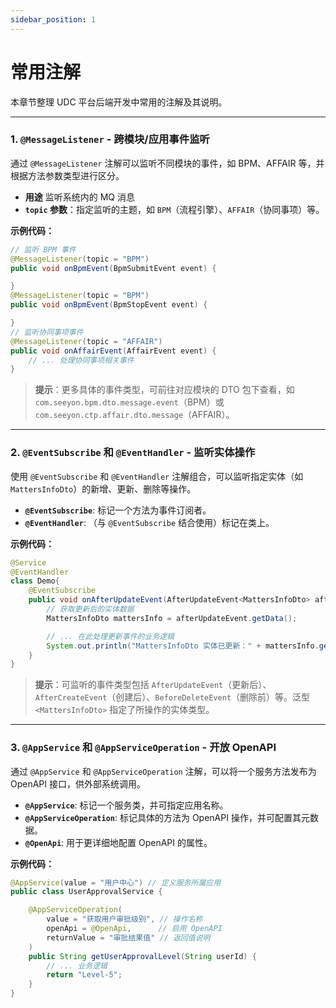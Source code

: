 ```yaml
---
sidebar_position: 1
---
```


# 常用注解

本章节整理 UDC 平台后端开发中常用的注解及其说明。

---

### 1. `@MessageListener` - 跨模块/应用事件监听

通过 `@MessageListener` 注解可以监听不同模块的事件，如 BPM、AFFAIR 等，并根据方法参数类型进行区分。

- **用途** 监听系统内的 MQ 消息
- **`topic` 参数**：指定监听的主题，如 `BPM`（流程引擎）、`AFFAIR`（协同事项）等。

**示例代码：**

```java
// 监听 BPM 事件
@MessageListener(topic = "BPM")
public void onBpmEvent(BpmSubmitEvent event) {

}
@MessageListener(topic = "BPM")
public void onBpmEvent(BpmStopEvent event) {

}
// 监听协同事项事件
@MessageListener(topic = "AFFAIR")
public void onAffairEvent(AffairEvent event) {
    // ... 处理协同事项相关事件
}
```

> **提示**：更多具体的事件类型，可前往对应模块的 DTO 包下查看，如 `com.seeyon.bpm.dto.message.event`（BPM）或 `com.seeyon.ctp.affair.dto.message`（AFFAIR）。

---

### 2. `@EventSubscribe` 和 `@EventHandler` - 监听实体操作

使用 `@EventSubscribe` 和 `@EventHandler` 注解组合，可以监听指定实体（如 `MattersInfoDto`）的新增、更新、删除等操作。

- **`@EventSubscribe`**: 标记一个方法为事件订阅者。
- **`@EventHandler`**: （与 `@EventSubscribe` 结合使用）标记在类上。

**示例代码：**

```java
@Service
@EventHandler
class Demo{
    @EventSubscribe
    public void onAfterUpdateEvent(AfterUpdateEvent<MattersInfoDto> afterUpdateEvent) {
        // 获取更新后的实体数据
        MattersInfoDto mattersInfo = afterUpdateEvent.getData();

        // ... 在此处理更新事件的业务逻辑
        System.out.println("MattersInfoDto 实体已更新：" + mattersInfo.getId());
    }
}
```

> **提示**：可监听的事件类型包括 `AfterUpdateEvent`（更新后）、`AfterCreateEvent`（创建后）、`BeforeDeleteEvent`（删除前）等。泛型 `<MattersInfoDto>` 指定了所操作的实体类型。

---

### 3. `@AppService` 和 `@AppServiceOperation` - 开放 OpenAPI

通过 `@AppService` 和 `@AppServiceOperation` 注解，可以将一个服务方法发布为 OpenAPI 接口，供外部系统调用。

- **`@AppService`**: 标记一个服务类，并可指定应用名称。
- **`@AppServiceOperation`**: 标记具体的方法为 OpenAPI 操作，并可配置其元数据。
- **`@OpenApi`**: 用于更详细地配置 OpenAPI 的属性。

**示例代码：**

```java
@AppService(value = "用户中心") // 定义服务所属应用
public class UserApprovalService {

    @AppServiceOperation(
        value = "获取用户审批级别", // 操作名称
        openApi = @OpenApi,      // 启用 OpenAPI
        returnValue = "审批结果值" // 返回值说明
    )
    public String getUserApprovalLevel(String userId) {
        // ... 业务逻辑
        return "Level-5";
    }
}
```

